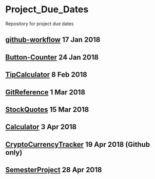 # Project_Due_Dates
Repository for project due dates

## [github-workflow](https://github.com/CSCI-490-MobileAppDevelopment-S2018/github-workflow)    17 Jan 2018 ##
## [Button-Counter](https://github.com/CSCI-490-MobileAppDevelopment-S2018/ButtonCounter-project) 24 Jan 2018 ##
## [TipCalculator](https://github.com/CSCI-490-MobileAppDevelopment-S2018/TipCalculator-project) 8 Feb 2018 ##
## [GitReference](https://github.com/CSCI-490-MobileAppDevelopment-S2018/GitReference-project) 1 Mar 2018 ##
## [StockQuotes](https://github.com/CSCI-490-MobileAppDevelopment-S2018/StockQuotes-project) 15 Mar 2018 ##
## [Calculator](https://github.com/CSCI-490-MobileAppDevelopment-S2018/Calculator-project) 3 Apr 2018 ##
## [CryptoCurrencyTracker](https://github.com/CSCI-490-MobileAppDevelopment-S2018/CrytoCurrencyTracker-project) 19 Apr 2018 (Github only) ##
## [SemesterProject](https://github.com/CSCI-490-MobileAppDevelopment-S2018/SemesterProject-project) 28 Apr 2018 ##
